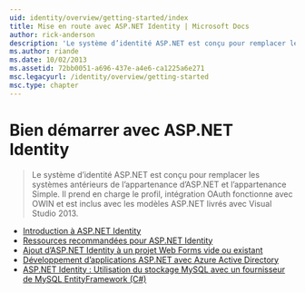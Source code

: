 ```yaml
---
uid: identity/overview/getting-started/index
title: Mise en route avec ASP.NET Identity | Microsoft Docs
author: rick-anderson
description: 'Le système d’identité ASP.NET est conçu pour remplacer les systèmes antérieurs de l’appartenance d’ASP.NET et l’appartenance Simple. Il inclut la prise en charge de profil, OAuth dont...'
ms.author: riande
ms.date: 10/02/2013
ms.assetid: 72bb0051-a696-437e-a4e6-ca1225a6e271
msc.legacyurl: /identity/overview/getting-started
msc.type: chapter
---
```

<a name="getting-started-with-aspnet-identity"></a>Bien démarrer avec ASP.NET Identity
====================
> Le système d’identité ASP.NET est conçu pour remplacer les systèmes antérieurs de l’appartenance d’ASP.NET et l’appartenance Simple. Il prend en charge le profil, intégration OAuth fonctionne avec OWIN et est inclus avec les modèles ASP.NET livrés avec Visual Studio 2013.


- [Introduction à ASP.NET Identity](introduction-to-aspnet-identity.md)
- [Ressources recommandées pour ASP.NET Identity](aspnet-identity-recommended-resources.md)
- [Ajout d’ASP.NET Identity à un projet Web Forms vide ou existant](adding-aspnet-identity-to-an-empty-or-existing-web-forms-project.md)
- [Développement d’applications ASP.NET avec Azure Active Directory](developing-aspnet-apps-with-windows-azure-active-directory.md)
- [ASP.NET Identity : Utilisation du stockage MySQL avec un fournisseur de MySQL EntityFramework (C#)](aspnet-identity-using-mysql-storage-with-an-entityframework-mysql-provider.md)
